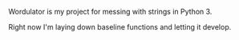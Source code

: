 Wordulator is my project for messing with strings in Python 3.

Right now I'm laying down baseline functions and letting it develop.